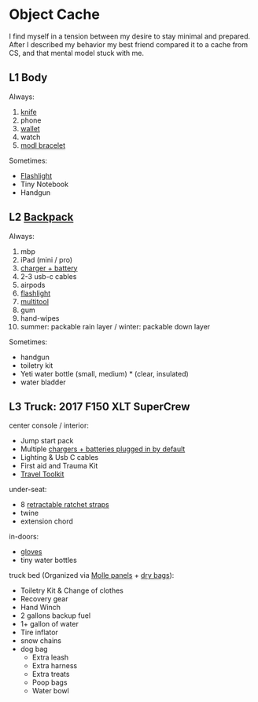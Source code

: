 # Object Cache

I find myself in a tension between my desire to stay minimal and prepared. After I described my behavior my best friend compared it to a cache from CS, and that mental model stuck with me.

## L1 Body
Always:
1. [knife](https://www.amazon.com/Benchmade-Bugout-Folding-Aluminum-535BK-07/dp/B091JDQ52V/ref=sr_1_3?crid=1I9Z70JJY334Z&dib=eyJ2IjoiMSJ9.RlsATR1LkmeF7RxmAA4qvg7-oL-g0eSGM9Vuuk7M29ymH32TYVa39gD3x84ddbNVWJ9SFrVtq9HUgaixuvN__Ms7DFI5OnXv-MEnzrWNs50hVsXD8bsbT7R1FX_HrCBNh3NksxjYKvRXCPX13AhKsZ32d7p0YNIDazVfHu6vxOI9ZuaxgqtocSZDXTfY1-qy7PPdc7dPed7C2gIoZIGGd_IENRJfNH4Hxre33KKVom2iaAukGyefELgPzl6OHwQofAn8NPX7Kc9skw1uBZMvV184l5G0jIobCqwQTpzmMB8.Z2JFM2d-dskmHeaoThb6IUfV95oswKTxYC6xt0CFTO4&dib_tag=se&keywords=benchmade%2Bbugout&qid=1750098906&sprefix=benchmade%2Bbugout%2Caps%2C89&sr=8-3&th=1)
2. phone
3. [wallet](https://www.amazon.com/dp/B00N9OPMMU?ref_=ppx_hzsearch_conn_dt_b_fed_asin_title_2&th=1&psc=1)
4. watch
5. [modl bracelet](https://modl.com/products/infinity-tool-modular-straps-2-0?srsltid=AfmBOoo3hCofqgtLpXPNtXO1L3-5cBrk2ZF7UPQgi4xtGMTA4VXzbdK-)

Sometimes:
+ [Flashlight](https://www.amazon.com/Fenix-Keychain-Flashlight-Rechargeable-Organizer/dp/B0BZTC68JP/ref=sr_1_6_pp?crid=1H0X39703RA52&dib=eyJ2IjoiMSJ9.ghhNsBJVA8g8BW-koCLCm6D1IUlOI8F-WcnHV8QsZhjDWGl06eBspHPS6pJ6WXaoExAm1YVeKlklMiEMJ3WgXSmH3UieEMA4NrIvmvB6rI5AGIYdi3ayHbCIcLDrvkCvOrtkG9Gp6ouuXMGPT2Q65rYjl1mqGg8zeLldj2eUweSJIwGy1iJh_nDoEoeKxQACamg-vj6yoIRqa_QROHC6be7Rbn2xtk6FxxB4PZZ960Nu7S5R2Xygemqk88GaoYUr9_yACYDHzEIkHIxnM709DPeqN2BFcabo1PDKMFDHJIA.dpqgux3Fc1a8M9Qp2jnVo5FTLxmfg_2YY7S8yMZV1Y4&dib_tag=se&keywords=fenix%2Bred%2Blight&qid=1750099279&sprefix=fenix%2Bred%2Blight%2Caps%2C93&sr=8-6&th=1)
+ Tiny Notebook
+ Handgun

## L2 [Backpack](https://www.amazon.com/Maxpedition-0513B-Falcon-II-Backpack-Black/dp/B0013AXY54/ref=sxin_16_pa_sp_search_thematic_sspa?content-id=amzn1.sym.59b20fae-6567-4931-bbdf-becb1c92fa78%3Aamzn1.sym.59b20fae-6567-4931-bbdf-becb1c92fa78&crid=H90PU0W3Y0X8&cv_ct_cx=maxpedition&keywords=maxpedition&pd_rd_i=B0013AXY54&pd_rd_r=045ed100-d225-4064-bdcd-4cccda74b279&pd_rd_w=5neZ7&pd_rd_wg=HAxYC&pf_rd_p=59b20fae-6567-4931-bbdf-becb1c92fa78&pf_rd_r=PYR2EWRZR3K7CRDZQHCQ&qid=1750099590&sbo=RZvfv%2F%2FHxDF%2BO5021pAnSA%3D%3D&sprefix=maxpedition%2Caps%2C112&sr=1-4-7efdef4d-9875-47e1-927f-8c2c1c47ed49-spons&sp_csd=d2lkZ2V0TmFtZT1zcF9zZWFyY2hfdGhlbWF0aWM&th=1)
Always:
1. mbp
2. iPad (mini / pro)
3. [charger + battery](https://www.amazon.com/dp/B0CZ9J3QMY?ref_=ppx_hzsearch_conn_dt_b_fed_asin_title_3)
4. 2-3 usb-c cables
5. airpods
6. [flashlight](https://www.amazon.com/dp/B0947FJ7M6?ref=nb_sb_ss_w_as-reorder_k0_1_3&amp=&crid=342WXTJG0SPIR&amp=&sprefix=fen)
7. [multitool](https://www.leatherman.com/products/arc?variant=43009468334173&view=min&gad_source=1&gad_campaignid=20389713070&gbraid=0AAAAADpwN2GVuc9_DKZP_4vaYBAZyP87m&gclid=CjwKCAjwgb_CBhBMEiwA0p3oOMccbjQMO8geXGPuKaFuOpgfBS7-4_mcozWxf8M0Ydo2yBBz1SKCHBoCsA4QAvD_BwE)
8. gum
9. hand-wipes
10. summer: packable rain layer / winter: packable down layer

Sometimes:
+ handgun
+ toiletry kit
+ Yeti water bottle (small, medium) * (clear, insulated)
+ water bladder

## L3 Truck: 2017 F150 XLT SuperCrew
center console / interior:
- Jump start pack
- Multiple [chargers + batteries plugged in by default](https://www.amazon.com/dp/B0CZ9J3QMY?ref_=ppx_hzsearch_conn_dt_b_fed_asin_title_3)
- Lighting & Usb C cables
- First aid and Trauma Kit
- [Travel Toolkit](../wrenching/small-toolkit.md)

under-seat:
+ 8 [retractable ratchet straps](https://www.amazon.com/dp/B0BTFDW571?ref_=ppx_hzsearch_conn_dt_b_fed_asin_title_4&th=1)
+ twine
+ extension chord

in-doors:
+ [gloves](https://www.amazon.com/dp/B09GV6LCYX?ref_=ppx_hzsearch_conn_dt_b_fed_asin_title_1)
+ tiny water bottles

truck bed (Organized via [Molle panels](https://builtrightind.com/products/bedside-rack-molle-panel-system-ford-f-150-raptor-lightning) + [dry bags](https://www.amazon.com/dp/B01M187XEB?ref_=ppx_hzsearch_conn_dt_b_fed_asin_title_26&th=1)):
- Toiletry Kit & Change of clothes
- Recovery gear
- Hand Winch
- 2 gallons backup fuel
- 1+ gallon of water
- Tire inflator
- snow chains
- dog bag
	- Extra leash
	+ Extra harness
	+ Extra treats
	+ Poop bags
	+ Water bowl